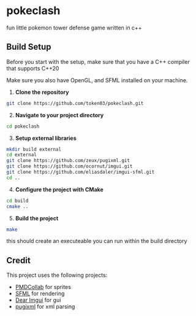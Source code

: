 # pokeclash

fun little pokemon tower defense game written in c++

## Build Setup

Before you start with the setup, make sure that you have a C++ compiler that supports C++20

Make sure you also have OpenGL, and SFML installed on your machine.

1. **Clone the repository**

```bash
git clone https://github.com/token03/pokeclash.git
```

2. **Navigate to your project directory**

```bash
cd pokeclash
```

3. **Setup external libraries**

```bash
mkdir build external
cd external
git clone https://github.com/zeux/pugixml.git
git clone https://github.com/ocornut/imgui.git
git clone https://github.com/eliasdaler/imgui-sfml.git
cd ..
```

4. **Configure the project with CMake**

```bash
cd build
cmake ..
```

5. **Build the project**

```bash
make
```

this should create an executeable you can run within the build directory

## Credit

This project uses the following projects:

- [PMDCollab](https://github.com/PMDCollab/SpriteCollab) for sprites
- [SFML](https://github.com/SFML/SFML) for rendering
- [Dear Imgui](https://github.com/ocornut/imgui) for gui
- [pugixml](https://github.com/zeux/pugixml) for xml parsing
